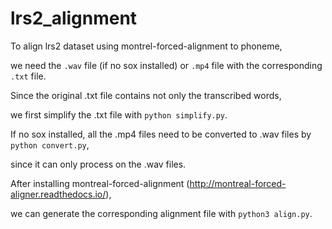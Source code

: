 # lrs2_alignment

To align lrs2 dataset using montrel-forced-alignment to phoneme,

we need the `.wav` file (if no sox installed) or `.mp4` file with the corresponding `.txt` file.

Since the original .txt file contains not only the transcribed words,

we first simplify the .txt file with `python simplify.py`.

If no sox installed, all the .mp4 files need to be converted to .wav files by `python convert.py`,

since it can only process on the .wav files.

After installing montreal-forced-alignment (http://montreal-forced-aligner.readthedocs.io/),

we can generate the corresponding alignment file with `python3 align.py`.


